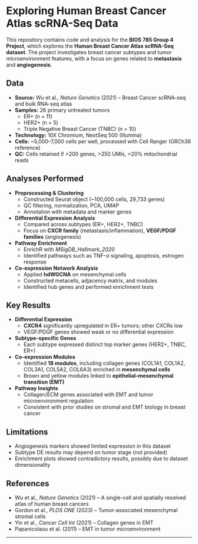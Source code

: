 # Exploring Human Breast Cancer Atlas scRNA-Seq Data

This repository contains code and analysis for the **BIOS 785 Group 4 Project**, which explores the **Human Breast Cancer Atlas scRNA-Seq dataset**. The project investigates breast cancer subtypes and tumor microenvironment features, with a focus on genes related to **metastasis** and **angiogenesis**.



## Data
- **Source:** Wu et al., *Nature Genetics* (2021) – Breast Cancer scRNA-seq and bulk RNA-seq atlas  
- **Samples:** 26 primary untreated tumors  
  - ER+ (n = 11)  
  - HER2+ (n = 5)  
  - Triple Negative Breast Cancer (TNBC) (n = 10)  
- **Technology:** 10X Chromium, NextSeq 500 (Illumina)  
- **Cells:** ~5,000–7,000 cells per well, processed with Cell Ranger (GRCh38 reference)  
- **QC:** Cells retained if >200 genes, >250 UMIs, <20% mitochondrial reads  



## Analyses Performed
- **Preprocessing & Clustering**
  - Constructed Seurat object (~100,000 cells, 29,733 genes)
  - QC filtering, normalization, PCA, UMAP
  - Annotation with metadata and marker genes  
- **Differential Expression Analysis**
  - Compared across subtypes (ER+, HER2+, TNBC)
  - Focus on **CXCR family** (metastasis/inflammation), **VEGF/PDGF families** (angiogenesis)  
- **Pathway Enrichment**
  - EnrichR with *MSigDB_Hallmark_2020*  
  - Identified pathways such as TNF-α signaling, apoptosis, estrogen response  
- **Co-expression Network Analysis**
  - Applied **hdWGCNA** on mesenchymal cells
  - Constructed metacells, adjacency matrix, and modules
  - Identified hub genes and performed enrichment tests  



## Key Results
- **Differential Expression**
  - **CXCR4** significantly upregulated in ER+ tumors; other CXCRs low  
  - VEGF/PDGF genes showed weak or no differential expression  
- **Subtype-specific Genes**
  - Each subtype expressed distinct top marker genes (HER2+, TNBC, ER+)  
- **Co-expression Modules**
  - Identified **18 modules**, including collagen genes (COL1A1, COL1A2, COL3A1, COL5A2, COL6A3) enriched in **mesenchymal cells**  
  - Brown and yellow modules linked to **epithelial–mesenchymal transition (EMT)**  
- **Pathway Insights**
  - Collagen/ECM genes associated with EMT and tumor microenvironment regulation  
  - Consistent with prior studies on stromal and EMT biology in breast cancer  



## Limitations
- Angiogenesis markers showed limited expression in this dataset  
- Subtype DE results may depend on tumor stage (not provided)  
- Enrichment plots showed contradictory results, possibly due to dataset dimensionality  



## References
- Wu et al., *Nature Genetics* (2021) – A single-cell and spatially resolved atlas of human breast cancers  
- Gordon et al., *PLOS ONE* (2023) – Tumor-associated mesenchymal stromal cells  
- Yin et al., *Cancer Cell Int* (2021) – Collagen genes in EMT  
- Papanicolaou et al. (2011) – EMT in tumor microenvironment  

---


